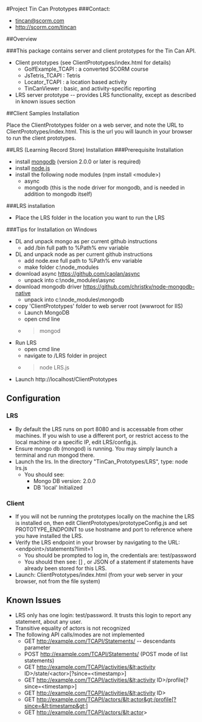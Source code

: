 #Project Tin Can Prototypes
###Contact:
* tincan@scorm.com
* http://scorm.com/tincan

##Overview

###This package contains server and client prototypes for the Tin Can API.
* Client prototypes (see ClientPrototypes/index.html for details)
	* GolfExample\_TCAPI : a converted SCORM course
	* JsTetris\_TCAPI : Tetris
	* Locator\_TCAPI : a location based activity
	* TinCanViewer : basic, and activity-specific reporting
* LRS server prototype -- provides LRS functionality, except as described in known issues section

##Client Samples Installation

Place the ClientPrototypes folder on a web server, and note the URL to ClientPrototypes/index.html.
This is the url you will launch in your browser to run the client prototypes.

##LRS (Learning Record Store) Installation
###Prerequisite Installation
* install [mongodb](http://www.mongodb.org/downloads) (version 2.0.0 or later is required)
* install [node.js](https://github.com/joyent/node/wiki/Installation)
* install the following node modules (npm install &lt;module&gt;)
	* async
	* mongodb (this is the node driver for mongodb, and is needed in addition to mongodb itself)

###LRS installation
* Place the LRS folder in the location you want to run the LRS

###Tips for Installation on Windows
* DL and unpack mongo as per current github instructions
	* add /bin full path to %Path% env variable
* DL and unpack node as per current github instructions
	* add node.exe full path to %Path% env variable
	* make folder c:\node_modules
* download async https://github.com/caolan/async
	* unpack into c:\node_modules\async
* download mongodb driver https://github.com/christkv/node-mongodb-native
	* unpack into c:\node_modules\mongodb
* copy 'ClientPrototypes' folder to web server root (wwwroot for IIS)
	* Launch MongoDB
	* open cmd line
	* > mongod
* Run LRS
	* open cmd line
	* navigate to /LRS folder in project
	* > node LRS.js
* Launch http://localhost/ClientPrototypes

## Configuration
### LRS
* By default the LRS runs on port 8080 and is accessable from other machines. If you wish to use a different port, or restrict access to the local machine or a specific IP, edit LRS/config.js.
* Ensure mongo db (mongod) is running. You may simply launch a terminal and run mongod there.
* Launch the lrs. In the directory "TinCan_Prototypes/LRS", type: node lrs.js
	* You should see:
		* Mongo DB version: 2.0.0
		* DB 'local' Initialized

### Client
 * If you will not be running the prototypes locally on the machine the LRS is installed on, then edit ClientPrototypes/prototypeConfig.js
and set PROTOTYPE_ENDPOINT to use hostname and port to reference where you have installed the LRS.
 * Verify the LRS endpoint in your browser by navigating to the URL: &lt;endpoint&gt;/statements?limit=1
	* You should be prompted to log in, the credentials are: test/password
	* You should then see: [] , or JSON of a statement if statements have already been stored for this LRS.
 * Launch: ClientPrototypes/index.html (from your web server in your browser, not from the file system) 

## Known Issues
* LRS only has one login: test/password. It trusts this login to report any statement, about any user.
* Transitive equality of actors is not recognized
* The following API calls/modes are not implemented
	* GET http://example.com/TCAPI/Statements/ -- descendants parameter
	* POST http://example.com/TCAPI/Statements/ (POST mode of list statements)
	* GET http://example.com/TCAPI/activities/&lt;activity ID&gt;/state/&lt;actor&gt;[?since=&lt;timestamp&gt;]
	* GET http://example.com/TCAPI/activities/&lt;activity ID&gt;/profile[?since=&lt;timestamp&gt;]
	* GET http://example.com/TCAPI/activities/&lt;activity ID&gt;
	* GET http://example.com/TCAPI/actors/&lt;actor&gt;/profile[?since=&lt;timestamp&gt;]
	* GET http://example.com/TCAPI/actors/&lt;actor&gt;
	
	